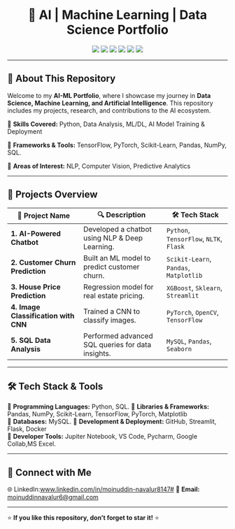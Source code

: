 <h1 align="center">🚀 AI | Machine Learning | Data Science Portfolio</h1>

<p align="center">
  <img src="https://img.shields.io/badge/Python-3776AB?style=for-the-badge&logo=python&logoColor=white">
  <img src="https://img.shields.io/badge/Numpy-013243?style=for-the-badge&logo=numpy&logoColor=white">
  <img src="https://img.shields.io/badge/Pandas-150458?style=for-the-badge&logo=pandas&logoColor=white">
  <img src="https://img.shields.io/badge/ScikitLearn-F7931E?style=for-the-badge&logo=scikitlearn&logoColor=white">
  <img src="https://img.shields.io/badge/TensorFlow-FF6F00?style=for-the-badge&logo=tensorflow&logoColor=white">
  <img src="https://img.shields.io/badge/PyTorch-EE4C2C?style=for-the-badge&logo=pytorch&logoColor=white">
 

---

## 📌 **About This Repository**
Welcome to my **AI-ML Portfolio**, where I showcase my journey in **Data Science, Machine Learning, and Artificial Intelligence**. This repository includes my projects, research, and contributions to the AI ecosystem.  

🔹 **Skills Covered:** Python, Data Analysis, ML/DL, AI Model Training & Deployment  

🔹 **Frameworks & Tools:** TensorFlow, PyTorch, Scikit-Learn, Pandas, NumPy, SQL.

🔹 **Areas of Interest:** NLP, Computer Vision, Predictive Analytics  

---

## 📂 **Projects Overview**
| 🚀 Project Name | 🔍 Description | 🛠 Tech Stack |
|---------------|-------------|-------------|
| **1. AI-Powered Chatbot** | Developed a chatbot using NLP & Deep Learning. | `Python`, `TensorFlow`, `NLTK`, `Flask` |
| **2. Customer Churn Prediction** | Built an ML model to predict customer churn. | `Scikit-Learn`, `Pandas`, `Matplotlib` |
| **3. House Price Prediction** | Regression model for real estate pricing. | `XGBoost`, `Sklearn`, `Streamlit` |
| **4. Image Classification with CNN** | Trained a CNN to classify images. | `PyTorch`, `OpenCV`, `TensorFlow` |
| **5. SQL Data Analysis** | Performed advanced SQL queries for data insights. | `MySQL`, `Pandas`, `Seaborn` |

---

## 🛠 **Tech Stack & Tools**
🔹 **Programming Languages:** Python, SQL.
🔹 **Libraries & Frameworks:** Pandas, NumPy, Scikit-Learn, TensorFlow, 
   PyTorch, Matplotlib  
🔹 **Databases:** MySQL.
🔹 **Development & Deployment:** GitHub, Streamlit, Flask, Docker  
🔹 **Developer Tools:** Jupiter Notebook, VS Code, Pycharm, Google Collab,MS 
   Excel. 

---

## 🚀 **Connect with Me**
🌐   LinkedIn:www.linkedin.com/in/moinuddin-navalur8147#
📧 **Email:** moinuddinnavalur6@gmail.com
 
---

⭐ **If you like this repository, don’t forget to star it!** ⭐  
